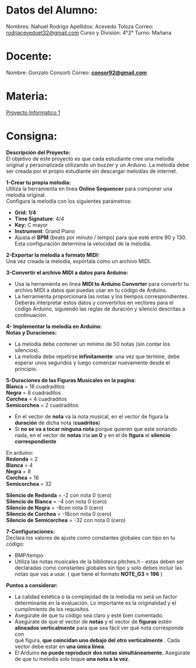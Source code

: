 # Datos del Alumno:

Nombres: Nahuel Rodrigo 
Apellidos: Acevedo Toloza
Correo: rodriacevedoet32@gmail.com
Curso y División: 4°2°
Turno: Mañana

# Docente:
Nombre: Gonzalo Consorti
Correo: **[consor92@gmail.com](https://mail.google.com/mail/?view=cm&fs=1&to=consor92%40gmail.com&authuser=0)**

# Materia:
[Proyecto Informatico 1](https://classroom.google.com/c/NjU1NzcwMjE5NzM0)

# Consigna: 
**Descripción del Proyecto:**  
El objetivo de este proyecto es que cada estudiante cree una melodía original y personalizada utilizando un buzzer y un Arduino. La melodía debe ser creada por el propio estudiante sin descargar melodías de internet.  
  
**1-Crear tu propia melodía:**  
Utiliza la herramienta en línea **Online Sequencer** para componer una melodía original.  
Configura la melodía con los siguientes parámetros:  

-   **Grid: 1/4**
-   **Time Signature**: 4/4
-   **Key:**  C mayor
-   **Instrument**: Grand Piano
-   Ajusta el  **BPM** (beats por minuto / tempo) para que esté entre 90 y 130. Esta configuración determina la velocidad de la melodía.

  
**2-Exportar la melodía a formato MIDI:**  
Una vez creada la melodía, expórtala como un archivo MIDI.  
  
**3-Convertir el archivo MIDI a datos para Arduino:**  

-   Usa la herramienta en línea  **MIDI to Arduino Converter**  para convertir tu archivo MIDI a datos que puedas usar en tu código de Arduino.
-   La herramienta proporcionará las notas y los tiempos correspondientes. Deberás interpretar estos datos y convertirlos en vectores para el código Arduino, siguiendo las reglas de duración y silencio descritas a continuación.

  
**4- Implementar la melodía en Arduino:**  
**Notas y Duraciones:**  

-   La melodía debe contener un mínimo de 50 notas (sin contar los silencios).
-   La melodía debe repetirse  **infinitamente**: una vez que termine, debe esperar unos segundos y luego comenzar nuevamente desde el principio.

**5-Duraciones de las Figuras Musicales en la pagina:**  
**Blanca** = 16 cuadraditos  
**Negra** = 8 cuadraditos  
**Corchea** = 4 cuadraditos  
**Semicorchea** = 2 cuadraditos  

-   En el vector de  **nota** va la nota musical, en el vector de figura la  **duración** de dicha nota (**cuadritos**)
-   Si  **no se va a tocar ninguna nota**  porque quieren que este sonando nada, en el vector de  **notas** iría  **un 0**  y en el de  **figura** el  **silencio**  **correspondiente**

  
En arduino:  
**Redonda** = 2  
**Blanca** = 4  
**Negra** = 8  
**Corchea** = 16  
**Semicorchea** = 32  
  
  
**Silencio de Redonda** = -2 con nota 0 (cero)  
**Silencio de Blanca** = -4 con nota 0 (cero)  
**Silencio de Negra** = -8con nota 0 (cero)  
**Silencio de Corchea** = -16con nota 0 (cero)  
**Silencio de Semicorchea** = -32 con nota 0 (cero)  
  
**7-Configuraciones:**  
Declara los valores de ajuste como constantes globales con tipo en tu código:  

-   BMP/tempo
-   Utiliza las notas musicales de la biblioteca pitches.h - estas deben ser declaradas como constantes globales sin tipo y solo debes incluir las notas que vas a usar. ( que tiene el formato  **NOTE_G3 = 196** )

  
**Puntos a considerar:**  

-   La calidad estética o la complejidad de la melodía no será un factor determinante en la evaluación. Lo importante es la originalidad y el cumplimiento de los requisitos.
-   Asegúrate de que tu código sea claro y esté bien comentado.
-   Asegúrate de que el vector de  **notas** y el vector de  **figuras** estén  
    **alineados verticalmente**  para que sea fácil ver qué nota corresponde con  
    qué figura,  **que coincidan uno debajo del otro verticalmente**  . Cada vector debe estar en  **una única línea**.
-   El Arduino  **no puede reproducir dos notas simultáneamente.** Asegúrate de que tu melodía solo toque  **una nota a la vez**.
